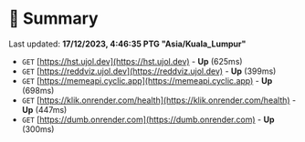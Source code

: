 # 📖 Summary
Last updated: **17/12/2023, 4:46:35 PTG "Asia/Kuala_Lumpur"**

- `GET` [https://hst.ujol.dev](https://hst.ujol.dev) - **Up** (625ms)
- `GET` [https://reddviz.ujol.dev](https://reddviz.ujol.dev) - **Up** (399ms)
- `GET` [https://memeapi.cyclic.app](https://memeapi.cyclic.app) - **Up** (698ms)
- `GET` [https://klik.onrender.com/health](https://klik.onrender.com/health) - **Up** (447ms)
- `GET` [https://dumb.onrender.com](https://dumb.onrender.com) - **Up** (300ms)
